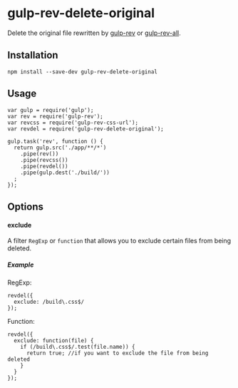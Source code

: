 # gulp-rev-delete-original

Delete the original file rewritten by
[gulp-rev](https://www.npmjs.com/package/gulp-rev) or
[gulp-rev-all](https://www.npmjs.com/package/gulp-rev-all).

## Installation

    npm install --save-dev gulp-rev-delete-original
  
## Usage

    var gulp = require('gulp');
    var rev = require('gulp-rev');
    var revcss = require('gulp-rev-css-url');
    var revdel = require('gulp-rev-delete-original');
    
    gulp.task('rev', function () {
      return gulp.src('./app/**/*')
        .pipe(rev())
        .pipe(revcss())
        .pipe(revdel())
        .pipe(gulp.dest('./build/'))
      ;
    });

## Options

#### exclude 

A filter `RegExp` or `function` that allows you to exclude certain files from being deleted.

##### Example

RegExp:

    revdel({
      exclude: /build\.css$/
    });

Function: 

    revdel({
      exclude: function(file) {
        if (/build\.css$/.test(file.name)) {
          return true; //if you want to exclude the file from being deleted
        }
      }
    });